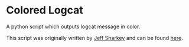 Colored Logcat
==============

A python script which outputs logcat message in color.

This script was originally written by [Jeff Sharkey](http://jsharkey.org/blog/) and can be found [here](http://jsharkey.org/downloads/coloredlogcat.pytxt).
